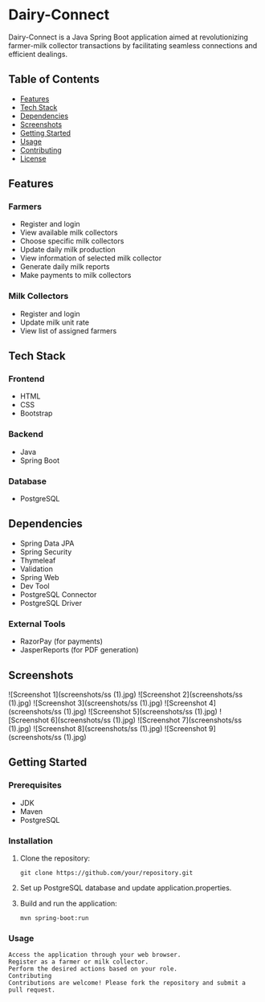 # Dairy-Connect

Dairy-Connect is a Java Spring Boot application aimed at revolutionizing farmer-milk collector transactions by facilitating seamless connections and efficient dealings.

## Table of Contents

- [Features](#features)
- [Tech Stack](#tech-stack)
- [Dependencies](#dependencies)
- [Screenshots](#screenshots)
- [Getting Started](#getting-started)
- [Usage](#usage)
- [Contributing](#contributing)
- [License](#license)

## Features

### Farmers

- Register and login
- View available milk collectors
- Choose specific milk collectors
- Update daily milk production
- View information of selected milk collector
- Generate daily milk reports
- Make payments to milk collectors

### Milk Collectors

- Register and login
- Update milk unit rate
- View list of assigned farmers

## Tech Stack

### Frontend

- HTML
- CSS
- Bootstrap

### Backend

- Java
- Spring Boot

### Database

- PostgreSQL

## Dependencies

- Spring Data JPA
- Spring Security
- Thymeleaf
- Validation
- Spring Web
- Dev Tool
- PostgreSQL Connector
- PostgreSQL Driver

### External Tools

- RazorPay (for payments)
- JasperReports (for PDF generation)

## Screenshots

![Screenshot 1](screenshots/ss (1).jpg)
![Screenshot 2](screenshots/ss (1).jpg)
![Screenshot 3](screenshots/ss (1).jpg)
![Screenshot 4](screenshots/ss (1).jpg)
![Screenshot 5](screenshots/ss (1).jpg)
![Screenshot 6](screenshots/ss (1).jpg)
![Screenshot 7](screenshots/ss (1).jpg)
![Screenshot 8](screenshots/ss (1).jpg)
![Screenshot 9](screenshots/ss (1).jpg)

## Getting Started

### Prerequisites

- JDK
- Maven
- PostgreSQL

### Installation

1. Clone the repository:
   ```
   git clone https://github.com/your/repository.git
   ```

2. Set up PostgreSQL database and update application.properties.

3. Build and run the application:
    ```
    mvn spring-boot:run
    ```

### Usage
    Access the application through your web browser.
    Register as a farmer or milk collector.
    Perform the desired actions based on your role.
    Contributing
    Contributions are welcome! Please fork the repository and submit a pull request.

